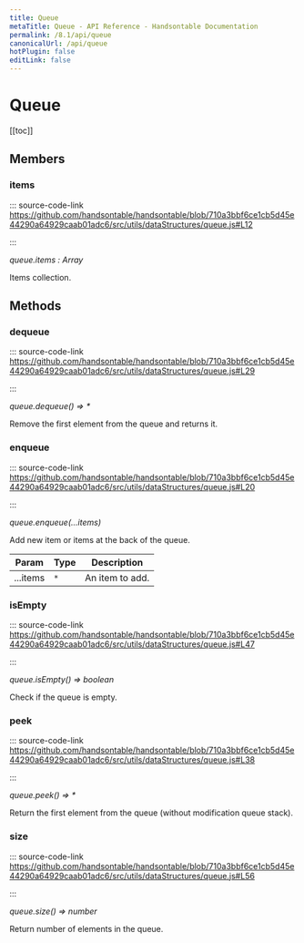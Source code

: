 ```yaml
---
title: Queue
metaTitle: Queue - API Reference - Handsontable Documentation
permalink: /8.1/api/queue
canonicalUrl: /api/queue
hotPlugin: false
editLink: false
---
```


# Queue

[[toc]]
## Members

### items
  
::: source-code-link https://github.com/handsontable/handsontable/blob/710a3bbf6ce1cb5d45e44290a64929caab01adc6/src/utils/dataStructures/queue.js#L12

:::

_queue.items : Array_

Items collection.


## Methods

### dequeue
  
::: source-code-link https://github.com/handsontable/handsontable/blob/710a3bbf6ce1cb5d45e44290a64929caab01adc6/src/utils/dataStructures/queue.js#L29

:::

_queue.dequeue() ⇒ \*_

Remove the first element from the queue and returns it.



### enqueue
  
::: source-code-link https://github.com/handsontable/handsontable/blob/710a3bbf6ce1cb5d45e44290a64929caab01adc6/src/utils/dataStructures/queue.js#L20

:::

_queue.enqueue(...items)_

Add new item or items at the back of the queue.


| Param | Type | Description |
| --- | --- | --- |
| ...items | `*` | An item to add. |



### isEmpty
  
::: source-code-link https://github.com/handsontable/handsontable/blob/710a3bbf6ce1cb5d45e44290a64929caab01adc6/src/utils/dataStructures/queue.js#L47

:::

_queue.isEmpty() ⇒ boolean_

Check if the queue is empty.



### peek
  
::: source-code-link https://github.com/handsontable/handsontable/blob/710a3bbf6ce1cb5d45e44290a64929caab01adc6/src/utils/dataStructures/queue.js#L38

:::

_queue.peek() ⇒ \*_

Return the first element from the queue (without modification queue stack).



### size
  
::: source-code-link https://github.com/handsontable/handsontable/blob/710a3bbf6ce1cb5d45e44290a64929caab01adc6/src/utils/dataStructures/queue.js#L56

:::

_queue.size() ⇒ number_

Return number of elements in the queue.


